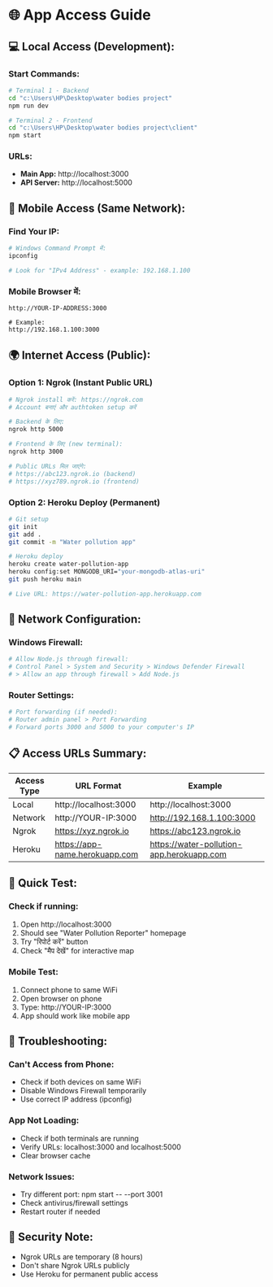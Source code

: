 # 🌐 App Access Guide

## 💻 Local Access (Development):

### Start Commands:
```bash
# Terminal 1 - Backend
cd "c:\Users\HP\Desktop\water bodies project"
npm run dev

# Terminal 2 - Frontend
cd "c:\Users\HP\Desktop\water bodies project\client"  
npm start
```

### URLs:
- **Main App:** http://localhost:3000
- **API Server:** http://localhost:5000

## 📱 Mobile Access (Same Network):

### Find Your IP:
```bash
# Windows Command Prompt में:
ipconfig

# Look for "IPv4 Address" - example: 192.168.1.100
```

### Mobile Browser में:
```
http://YOUR-IP-ADDRESS:3000

# Example:
http://192.168.1.100:3000
```

## 🌍 Internet Access (Public):

### Option 1: Ngrok (Instant Public URL)
```bash
# Ngrok install करें: https://ngrok.com
# Account बनाएं और authtoken setup करें

# Backend के लिए:
ngrok http 5000

# Frontend के लिए (new terminal):
ngrok http 3000

# Public URLs मिल जाएंगे:
# https://abc123.ngrok.io (backend)
# https://xyz789.ngrok.io (frontend)
```

### Option 2: Heroku Deploy (Permanent)
```bash
# Git setup
git init
git add .
git commit -m "Water pollution app"

# Heroku deploy
heroku create water-pollution-app
heroku config:set MONGODB_URI="your-mongodb-atlas-uri"
git push heroku main

# Live URL: https://water-pollution-app.herokuapp.com
```

## 🔧 Network Configuration:

### Windows Firewall:
```bash
# Allow Node.js through firewall:
# Control Panel > System and Security > Windows Defender Firewall
# > Allow an app through firewall > Add Node.js
```

### Router Settings:
```bash
# Port forwarding (if needed):
# Router admin panel > Port Forwarding
# Forward ports 3000 and 5000 to your computer's IP
```

## 📋 Access URLs Summary:

| Access Type | URL Format | Example |
|-------------|------------|---------|
| Local | http://localhost:3000 | http://localhost:3000 |
| Network | http://YOUR-IP:3000 | http://192.168.1.100:3000 |
| Ngrok | https://xyz.ngrok.io | https://abc123.ngrok.io |
| Heroku | https://app-name.herokuapp.com | https://water-pollution-app.herokuapp.com |

## 🎯 Quick Test:

### Check if running:
1. Open http://localhost:3000
2. Should see "Water Pollution Reporter" homepage
3. Try "रिपोर्ट करें" button
4. Check "मैप देखें" for interactive map

### Mobile Test:
1. Connect phone to same WiFi
2. Open browser on phone
3. Type: http://YOUR-IP:3000
4. App should work like mobile app

## 🚨 Troubleshooting:

### Can't Access from Phone:
- Check if both devices on same WiFi
- Disable Windows Firewall temporarily
- Use correct IP address (ipconfig)

### App Not Loading:
- Check if both terminals are running
- Verify URLs: localhost:3000 and localhost:5000
- Clear browser cache

### Network Issues:
- Try different port: npm start -- --port 3001
- Check antivirus/firewall settings
- Restart router if needed

## 🔐 Security Note:
- Ngrok URLs are temporary (8 hours)
- Don't share Ngrok URLs publicly
- Use Heroku for permanent public access
